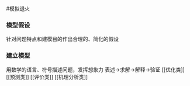 #模拟退火 
### 模型假设
针对问题特点和建模目的作出合理的、简化的假设
### 建立模型
用数学的语言、符号描述问题，发挥想象力
表述->求解->解释->验证
[[优化类]]
[[预测类]]
[[评价类]]
[[机理分析类]]